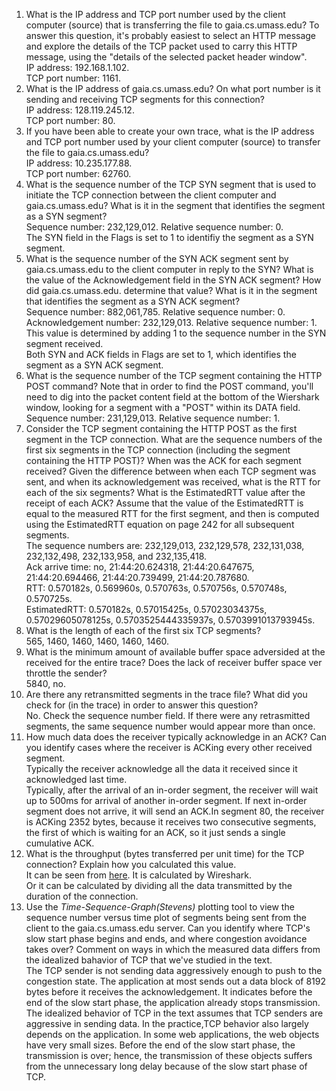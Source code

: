 1. What is the IP address and TCP port number used by the client computer (source) that is transferring the file to gaia.cs.umass.edu? To answer this question, it's probably easiest to select an HTTP message and explore the details of the TCP packet used to carry this HTTP message, using the "details of the selected packet header window".  
IP address: 192.168.1.102.  
TCP port number: 1161.  
2. What is the IP address of gaia.cs.umass.edu? On what port number is it sending and receiving TCP segments for this connection?  
IP address: 128.119.245.12.  
TCP port number: 80.  
3. If you have been able to create your own trace, what is the IP address and TCP port number used by your client computer (source) to transfer the file to gaia.cs.umass.edu?  
IP address: 10.235.177.88.  
TCP port number: 62760.  
4. What is the sequence number of the TCP SYN segment that is used to initiate the TCP connection between the client computer and gaia.cs.umass.edu? What is it in the segment that identifies the segment as a SYN segment?  
Sequence number: 232,129,012. Relative sequence number: 0.  
The SYN field in the Flags is set to 1 to identifiy the segment as a SYN segment.  
5. What is the sequence number of the SYN ACK segment sent by gaia.cs.umass.edu to the client computer in reply to the SYN? What is the value of the Acknowledgement field in the SYN ACK segment? How did gaia.cs.umass.edu. determine that value? What is it in the segment that identifies the segment as a SYN ACK segment?  
Sequence number: 882,061,785. Relative sequence number: 0.  
Acknowledgement number: 232,129,013. Relative sequence number: 1. This value is determined by adding 1 to the sequence number in the SYN segment received.  
Both SYN and ACK fields in Flags are set to 1, which identifies the segment as a SYN ACK segment.  
6. What is the sequence number of the TCP segment containing the HTTP POST command? Note that in order to find the POST command, you'll need to dig into the packet content field at the bottom of the Wiershark window, looking for a segment with a "POST" within its DATA field.  
Sequence number: 231,129,013. Relative sequence number: 1.  
7. Consider the TCP segment containing the HTTP POST as the first segment in the TCP connection. What are the sequence numbers of the first six segments in the TCP connection (including the segment containing the HTTP POST)? When was the ACK for each segment received? Given the difference between when each TCP segment was sent, and when its acknowledgement was received, what is the RTT for each of the six segments? What is the EstimatedRTT value after the receipt of each ACK? Assume that the value of the EstimatedRTT is equal to the measured RTT for the first segment, and then is computed using the EstimatedRTT equation on page 242 for all subsequent segments.  
The sequence numbers are: 232,129,013, 232,129,578, 232,131,038, 232,132,498, 232,133,958, and 232,135,418.  
Ack arrive time: no, 21:44:20.624318, 21:44:20.647675, 21:44:20.694466, 21:44:20.739499, 21:44:20.787680.  
RTT: 0.570182s, 0.569960s, 0.570763s, 0.570756s, 0.570748s, 0.570725s.  
EstimatedRTT: 0.570182s, 0.57015425s, 0.57023034375s, 0.57029605078125s, 0.5703525444335937s, 0.5703991013793945s.  
8. What is the length of each of the first six TCP segments?  
565, 1460, 1460, 1460, 1460, 1460.  
9. What is the minimum amount of available buffer space adversided at the received for the entire trace? Does the lack of receiver buffer space ver throttle the sender?  
5840, no.  
10. Are there any retransmitted segments in the trace file? What did you check for (in the trace) in order to answer this question?  
No. Check the sequence number field. If there were any retrasmitted segments, the same sequence number would appear more than once.  
11. How much data does the receiver typically acknowledge in an ACK? Can you identify cases where the receiver is ACKing every other received segment.  
Typically the receiver acknowledge all the data it received since it acknowledged last time.  
Typically, after the arrival of an in-order segment, the receiver will wait up to 500ms for arrival of another in-order segment. If next in-order segment does not arrive, it will send an ACK.In segment 80, the receiver is ACKing 2352 bytes, because it receives two consecutive segments, the first of which is waiting for an ACK, so it just sends a single cumulative ACK.  
12. What is the throughput (bytes transferred per unit time) for the TCP connection? Explain how you calculated this value.  
It can be seen from [here](./throughput.pdf). It is calculated by Wireshark.  
Or it can be calculated by dividing all the data transmitted by the duration of the connection.  
13. Use the *Time-Sequence-Graph(Stevens)* plotting tool to view the sequence number versus time plot of segments being sent from the client to the gaia.cs.umass.edu server. Can you identify where TCP's slow start phase begins and ends, and where congestion avoidance takes over? Comment on ways in which the measured data differs from the idealized bahavior of TCP that we've studied in the text.  
The TCP sender is not sending data aggressively enough to push to the congestion state. The application at most sends out a data block of 8192 bytes before it receives the acknowledgement. It indicates before the end of the slow start phase, the application already stops transmission.  
The idealized behavior of TCP in the text assumes that TCP senders are aggressive in sending data. In the practice,TCP behavior also largely depends on the application. In some web applications, the web objects have very small sizes. Before the end of the slow start phase, the transmission is over; hence, the transmission of these objects suffers from the unnecessary long delay because of the slow start phase of TCP.
